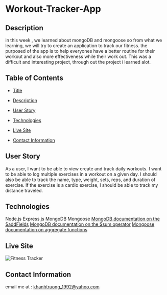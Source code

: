 # Workout-Tracker-App

## Description 
in this week , we learned about mongoDB and mongoose so from what we learning, we will try to create an application to track our fitness. the purposed of the app is to help everyones have a better routine for their workout and also more effectiveness while their work out. This was a difficult and interesting project, through out the project i learned alot. 

## Table of Contents 
- [Title](#Title)

- [Description](#Description)

- [User Story](#UserStory)

- [Technologies](#Technologies)

- [Live Site](#LiveSite)

- [Contact Information](#ContactInformation)

## User Story

As a user, I want to be able to view create and track daily workouts. I want to be able to log multiple exercises in a workout on a given day. I should also be able to track the name, type, weight, sets, reps, and duration of exercise. If the exercise is a cardio exercise, I should be able to track my distance traveled.


## Technologies
Node.js
Express.js
MongoDB
Mongoose
[MongoDB documentation on the $addFields](https://docs.mongodb.com/manual/reference/operator/aggregation/addFields/)
[MongoDB documentation on the $sum operator](https://docs.mongodb.com/manual/reference/operator/aggregation/sum/)
[Mongoose documentation on aggregate functions](https://mongoosejs.com/docs/api.html#aggregate_Aggregate)
## Live Site


![Fitness Tracker](https://user-images.githubusercontent.com/82126894/141088142-58c6dcdb-ce0b-4966-967e-63f39779dd9a.png)

## Contact Information 
email me at : khanhtruong_1992@yahoo.com 